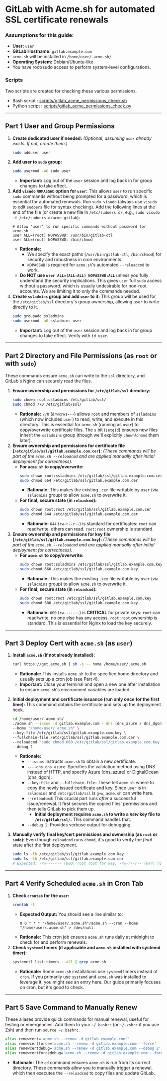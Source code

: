 # GitLab with Acme.sh for automated SSL certificate renewals

### Assumptions for this guide:

  * **User:** `user`
  * **GitLab Hostname:** `gitlab.example.com`
  * `acme.sh` will be installed in `/home/user/.acme.sh/`
  * **Operating System:** Debian/Ubuntu-like
  * You have root/sudo access to perform system-level configurations.

### Scripts
Two scripts are created for checking these various permissions.
- Bash script   : [scripts/gitlab_acme_permissions_check.sh](scripts/gitlab_acme_permissions_check.sh)
- Python script : [scripts/gitlab_acme_permissions_check.py](scripts/gitlab_acme_permissions_check.py)

-----

## Part 1 User and Group Permissions

1.  **Create dedicated user if needed:**
    *(Optional, assuming `user` already exists. If not, create them.)*
    ```bash
    sudo adduser user
    ```
2.  **Add user to `sudo` group:**
    ```bash
    sudo usermod -aG sudo user
    ```
      * **Important:** Log out of the `user` session and log back in for group changes to take effect.
3.  **Add `visudo` `NOPASSWD` option for `user`:**
    This allows `user` to run specific `sudo` commands without being prompted for a password, which is essential for automated renewals.
    Run `sudo visudo` (always use `visudo` to edit `sudoers` file for syntax checking).
    Add the following lines at the end of the file (or create a new file in `/etc/sudoers.d/`, e.g., `sudo visudo -f /etc/sudoers.d/acme_gitlab`):
    ```
    # Allow 'user' to run specific commands without password for acme.sh
    user ALL=(root) NOPASSWD: /usr/bin/gitlab-ctl
    user ALL=(root) NOPASSWD: /bin/chmod
    ```
      * **Rationale:**
          * We specify the exact paths (`/usr/bin/gitlab-ctl`, `/bin/chmod`) for security and robustness in cron environments.
          * `NOPASSWD` is required for `acme.sh`'s automated `--reloadcmd` to work.
      * **Do NOT use `user ALL=(ALL:ALL) NOPASSWD:ALL`** unless you fully understand the security implications. This gives `user` full `sudo` access without a password, which is usually undesirable for non-root accounts. We are limiting it to *only* the commands needed.
4.  **Create `ssladmins` group and add `user` to it:**
    This group will be used for the `/etc/gitlab/ssl` directory's group ownership, allowing `user` to write directly to it.
    ```bash
    sudo groupadd ssladmins
    sudo usermod -aG ssladmins user
    ```
      * **Important:** Log out of the `user` session and log back in for group changes to take effect. Verify with `id user`.

-----

## Part 2 Directory and File Permissions (as `root` or with `sudo`)

These commands ensure `acme.sh` can write to the `ssl` directory, and GitLab's Nginx can securely read the files.

1.  **Ensure ownership and permissions for `/etc/gitlab/ssl` directory:**
    ```bash
    sudo chown root:ssladmins /etc/gitlab/ssl/
    sudo chmod 770 /etc/gitlab/ssl/
    ```
      * **Rationale:** `770` (`drwxrws---`) allows `root` and members of `ssladmins` (which now includes `user`) to read, write, and execute in this directory. This is essential for `acme.sh` (running as `user`) to copy/overwrite certificate files. The `s` bit (`setgid`) ensures new files inherit the `ssladmins` group (though we'll explicitly `chown`/`chmod` them later).
2.  **Ensure ownership and permissions for certificate file (`/etc/gitlab/ssl/gitlab.example.com.cer`):**
    *(These commands will be part of the `acme.sh --reloadcmd` and are applied manually after initial deployment for correctness).*
      * **For `acme.sh` to copy/overwrite:**
        ```bash
        sudo chown root:ssladmins /etc/gitlab/ssl/gitlab.example.com.cer
        sudo chmod 664 /etc/gitlab/ssl/gitlab.example.com.cer
        ```
          * **Rationale:** This makes the existing `.cer` file writable by `user` (via `ssladmins` group) to allow `acme.sh` to overwrite it.
      * **For final, secure state (in `reloadcmd`):**
        ```bash
        sudo chown root:root /etc/gitlab/ssl/gitlab.example.com.cer
        sudo chmod 644 /etc/gitlab/ssl/gitlab.example.com.cer
        ```
          * **Rationale:** `644` (`rw-r--r--`) is standard for certificates: `root` can read/write, others can read. `root:root` ownership is standard.
3.  **Ensure ownership and permissions for key file (`/etc/gitlab/ssl/gitlab.example.com.key`):**
    *(These commands will be part of the `acme.sh --reloadcmd` and are applied manually after initial deployment for correctness).*
      * **For `acme.sh` to copy/overwrite:**
        ```bash
        sudo chown root:ssladmins /etc/gitlab/ssl/gitlab.example.com.key
        sudo chmod 660 /etc/gitlab/ssl/gitlab.example.com.key
        ```
          * **Rationale:** This makes the existing `.key` file writable by `user` (via `ssladmins` group) to allow `acme.sh` to overwrite it.
      * **For final, secure state (in `reloadcmd`):**
        ```bash
        sudo chown root:root /etc/gitlab/ssl/gitlab.example.com.key
        sudo chmod 600 /etc/gitlab/ssl/gitlab.example.com.key
        ```
          * **Rationale:** `600` (`rw-------`) is **CRITICAL** for private keys: `root` can read/write, no one else has any access. `root:root` ownership is standard. This is essential for Nginx to load the key securely.

-----

## Part 3 Deploy Cert with `acme.sh` (as `user`)

1.  **Install `acme.sh` (if not already installed):**

    ```bash
    curl https://get.acme.sh | sh -s -- home /home/user/.acme.sh
    ```

      * **Rationale:** This installs `acme.sh` to the specified home directory and usually sets up a cron job (see Part 4).
      * **Important:** Close your terminal and open a new one after installation to ensure `acme.sh`'s environment variables are loaded.

2.  **Initial deployment and certificate issuance (run only once for the first time):**
    This command obtains the certificate and sets up the deployment hook. 

    ```bash
    cd /home/user/.acme.sh/
    ./acme.sh --issue -d gitlab.example.com --dns [dns_azure / dns_dgon] \
    --home "/home/user/.acme.sh" \
    --key-file /etc/gitlab/ssl/gitlab.example.com.key \
    --fullchain-file /etc/gitlab/ssl/gitlab.example.com.cer \
    --reloadcmd "sudo chmod 600 /etc/gitlab/ssl/gitlab.example.com.key && sudo chmod 644 /etc/gitlab/ssl/gitlab.example.com.cer && sudo gitlab-ctl reconfigure && sudo gitlab-ctl restart nginx" \
    --debug 2
    ```

      * **Rationale:**
          * `--issue`: Instructs `acme.sh` to obtain a new certificate.
          * `----dns dns_azure`: Specifies the validation method using DNS instead of HTTP, and specify Azure (dns_azure) or DigitalOcean (dns_dgon).
          * `--key-file` and `--fullchain-file`: These tell `acme.sh` where to copy the newly issued certificate and key. Since `user` is in `ssladmins` and `/etc/gitlab/ssl` is `g+w`, `acme.sh` can write here.
          * `--reloadcmd`: This crucial part runs *after* a successful issue/renewal. It first secures the copied files' permissions and then tells GitLab to pick them up.
              * **Initial deployment requires `acme.sh` to write a *new* key file to `/etc/gitlab/ssl/`.** This command handles that.
          * `--debug 2`: Provides verbose output for debugging.

3.  **Manually verify final key/cert permissions and ownership (as `root` or `sudo`):**
    Even though `reloadcmd` runs `chmod`, it's good to verify the *final* state after the first deployment.

    ```bash
    sudo ls -lh /etc/gitlab/ssl/gitlab.example.com.key
    sudo ls -lh /etc/gitlab/ssl/gitlab.example.com.cer
    # Expected: -rw------- (600) root root for key, -rw-r--r-- (644) root root for cert
    ```

-----

## Part 4 Verify Scheduled `acme.sh` in Cron Tab

1.  **Check `crontab` for the `user`:**
    ```bash
    crontab -l
    ```
      * **Expected Output:** You should see a line similar to:
        ```
        0 0 * * * "/home/user/.acme.sh"/acme.sh --cron --home "/home/user/.acme.sh" > /dev/null
        ```
      * **Rationale:** This cron job ensures `acme.sh` runs daily at midnight to check for and perform renewals.
2.  **Check `systemd` timers (if applicable and `acme.sh` installed with systemd timer):**
    ```bash
    systemctl list-timers --all | grep acme.sh
    ```
      * **Rationale:** Some `acme.sh` installations use `systemd` timers instead of `cron`. If you primarily use `systemd` and `acme.sh` was installed to leverage it, you might see an entry here. Our guide primarily focuses on cron, but it's good to check.

-----

## Part 5 Save Command to Manually Renew

These aliases provide quick commands for manual renewal, useful for testing or emergencies. Add them to your `~/.bashrc` (or `~/.zshrc` if you use Zsh) and then run `source ~/.bashrc`.

```bash
alias renewcert='acme.sh --renew -d gitlab.example.com"'
alias renewcertforce='acme.sh --renew -d gitlab.example.com --force'
alias renewcertdebug='acme.sh --renew -d gitlab.example.com --debug 2'
alias renewcertforcedebug='acme.sh --renew -d gitlab.example.com --force --debug 2'
```

  * **Rationale:** The `cd` command ensures `acme.sh` is run from its correct directory. These commands allow you to manually trigger a renewal, which then executes the `--reloadcmd` to copy files and update GitLab.

